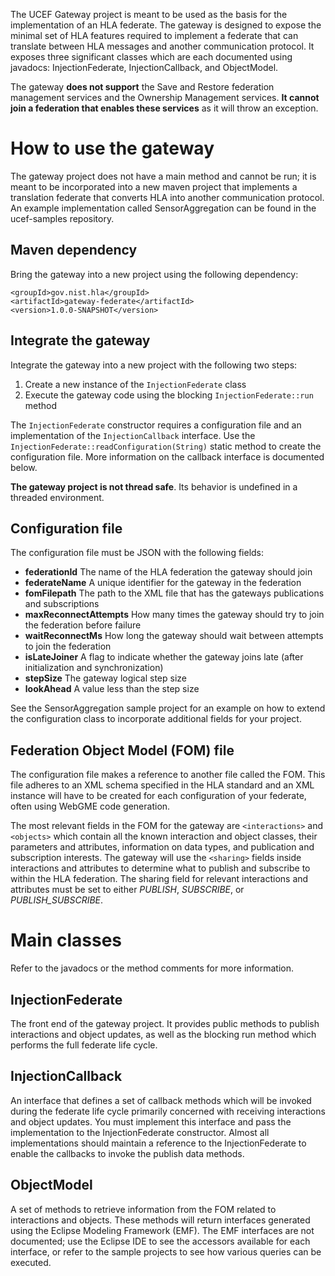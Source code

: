 The UCEF Gateway project is meant to be used as the basis for the implementation of an HLA federate. The gateway is designed to expose the minimal set of HLA features required to implement a federate that can translate between HLA messages and another communication protocol. It exposes three significant classes which are each documented using javadocs: InjectionFederate, InjectionCallback, and ObjectModel.

The gateway **does not support** the Save and Restore federation management services and the Ownership Management services. **It cannot join a federation that enables these services** as it will throw an exception.

# How to use the gateway

The gateway project does not have a main method and cannot be run; it is meant to be incorporated into a new maven project that implements a translation federate that converts HLA into another communication protocol. An example implementation called SensorAggregation can be found in the ucef-samples repository.

## Maven dependency

Bring the gateway into a new project using the following dependency:

    <groupId>gov.nist.hla</groupId>
    <artifactId>gateway-federate</artifactId>
    <version>1.0.0-SNAPSHOT</version>

## Integrate the gateway

Integrate the gateway into a new project with the following two steps:

1. Create a new instance of the `InjectionFederate` class
1. Execute the gateway code using the blocking `InjectionFederate::run` method

The `InjectionFederate` constructor requires a configuration file and an implementation of the `InjectionCallback` interface. Use the `InjectionFederate::readConfiguration(String)` static method to create the configuration file. More information on the callback interface is documented below.

**The gateway project is not thread safe**. Its behavior is undefined in a threaded environment.

## Configuration file

The configuration file must be JSON with the following fields:

- **federationId** The name of the HLA federation the gateway should join
- **federateName** A unique identifier for the gateway in the federation
- **fomFilepath** The path to the XML file that has the gateways publications and subscriptions
- **maxReconnectAttempts** How many times the gateway should try to join the federation before failure
- **waitReconnectMs** How long the gateway should wait between attempts to join the federation
- **isLateJoiner** A flag to indicate whether the gateway joins late (after initialization and synchronization)
- **stepSize** The gateway logical step size
- **lookAhead** A value less than the step size

See the SensorAggregation sample project for an example on how to extend the configuration class to incorporate additional fields for your project.

## Federation Object Model (FOM) file

The configuration file makes a reference to another file called the FOM. This file adheres to an XML schema specified in the HLA standard and an XML instance will have to be created for each configuration of your federate, often using WebGME code generation.

The most relevant fields in the FOM for the gateway are `<interactions>` and `<objects>` which contain all the known interaction and object classes, their parameters and attributes, information on data types, and publication and subscription interests. The gateway will use the `<sharing>` fields inside interactions and attributes to determine what to publish and subscribe to within the HLA federation. The sharing field for relevant interactions and attributes must be set to either *PUBLISH*, *SUBSCRIBE*, or *PUBLISH_SUBSCRIBE*.

# Main classes

Refer to the javadocs or the method comments for more information.

## InjectionFederate

The front end of the gateway project. It provides public methods to publish interactions and object updates, as well as the blocking run method which performs the full federate life cycle.

## InjectionCallback

An interface that defines a set of callback methods which will be invoked during the federate life cycle primarily concerned with receiving interactions and object updates. You must implement this interface and pass the implementation to the InjectionFederate constructor. Almost all implementations should maintain a reference to the InjectionFederate to enable the callbacks to invoke the publish data methods.

## ObjectModel

A set of methods to retrieve information from the FOM related to interactions and objects. These methods will return interfaces generated using the Eclipse Modeling Framework (EMF). The EMF interfaces are not documented; use the Eclipse IDE to see the accessors available for each interface, or refer to the sample projects to see how various queries can be executed.
